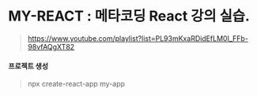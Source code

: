 # MY-REACT : 메타코딩 React 강의 실습.
> https://www.youtube.com/playlist?list=PL93mKxaRDidEfLM0I_FFb-98vfAQgXT82

#### 프로젝트 생성
> npx create-react-app my-app